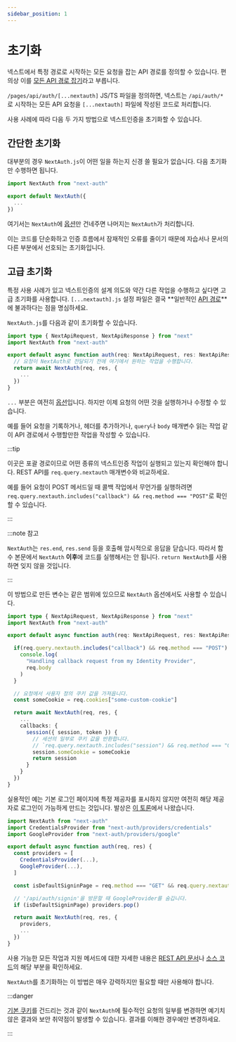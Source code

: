 ```yaml
---
sidebar_position: 1
---
```


# 초기화

넥스트에서 특정 경로로 시작하는 모든 요청을 잡는 API 경로를 정의할 수 있습니다. 편의상 이를 [모든 API 경로 잡기](@site/docs/nextjs/documentation/api-routes/dynamic-api-routes.md#모든-api-경로-잡기)라고 부릅니다.

`/pages/api/auth/[...nextauth]` JS/TS 파일을 정의하면, 넥스트는 `/api/auth/*`로 시작하는 모든 API 요청을 `[...nextauth]` 파일에 작성된 코드로 처리합니다.

사용 사례에 따라 다음 두 가지 방법으로 넥스트인증을 초기화할 수 있습니다.

## 간단한 초기화

대부분의 경우 `NextAuth.js`이 어떤 일을 하는지 신경 쓸 필요가 없습니다. 다음 초기화만 수행하면 됩니다.

```ts title="/pages/api/auth/[...nextauth].js"
import NextAuth from "next-auth"

export default NextAuth({
  ...
})
```

여기서는 `NextAuth`에 [옵션](https://next-auth.js.org/configuration/options)만 건네주면 나머지는 `NextAuth`가 처리합니다.

이는 코드를 단순화하고 인증 흐름에서 잠재적인 오류를 줄이기 때문에 자습서나 문서의 다른 부분에서 선호되는 초기화입니다.

## 고급 초기화

특정 사용 사례가 있고 넥스트인증의 설계 의도와 약간 다른 작업을 수행하고 싶다면 고급 초기화를 사용합니다. `[...nextauth].js` 설정 파일은 결국 **일반적인 [API 경로](@site/docs/nextjs/documentation/api-routes/introduction.md)**에 불과하다는 점을 명심하세요.

`NextAuth.js`를 다음과 같이 초기화할 수 있습니다.

```ts title="/pages/api/auth/[...nextauth].ts"
import type { NextApiRequest, NextApiResponse } from "next"
import NextAuth from "next-auth"

export default async function auth(req: NextApiRequest, res: NextApiResponse) {
  // 요청이 NextAuth로 전달되기 전에 여기에서 원하는 작업을 수행합니다.
  return await NextAuth(req, res, {
    ...
  })
}
```

`...` 부분은 여전히 [옵션](https://next-auth.js.org/configuration/options)입니다. 하지만 이제 요청의 어떤 것을 실행하거나 수정할 수 있습니다.

예를 들어 요청을 기록하거나, 헤더를 추가하거나, `query`나 `body` 매개변수 읽는 작업 같이 API 경로에서 수행할만한 작업을 작성할 수 있습니다.

:::tip

이곳은 포괄 경로이므로 어떤 종류의 넥스트인증 작업이 실행되고 있는지 확인해야 합니다. REST API를 `req.query.nextauth` 매개변수와 비교하세요.

예를 들어 요청이 POST 메서드일 때 콜백 작업에서 무언가를 실행하려면 `req.query.nextauth.includes("callback") && req.method === "POST"`로 확인할 수 있습니다.

:::

:::note 참고

`NextAuth`는 `res.end`, `res.send` 등을 호출해 암시적으로 응답을 닫습니다. 따라서 함수 본문에서 `NextAuth` **이후**에 코드를 실행해서는 안 됩니다. `return NextAuth`를 사용하면 잊지 않을 것입니다.

:::

이 방법으로 만든 변수는 같은 범위에 있으므로 `NextAuth` 옵션에서도 사용할 수 있습니다.

```ts title="/pages/api/auth/[...nextauth].ts"
import type { NextApiRequest, NextApiResponse } from "next"
import NextAuth from "next-auth"

export default async function auth(req: NextApiRequest, res: NextApiResponse) {

  if(req.query.nextauth.includes("callback") && req.method === "POST") {
    console.log(
      "Handling callback request from my Identity Provider",
      req.body
    )
  }

  // 요청에서 사용자 정의 쿠키 값을 가져옵니다.
  const someCookie = req.cookies["some-custom-cookie"]

  return await NextAuth(req, res, {
    ...
    callbacks: {
      session({ session, token }) {
        // 세션의 일부로 쿠키 값을 반환합니다.
        // `req.query.nextauth.includes("session") && req.method === "GET"`일 때 이 부분이 실행됩니다.
        session.someCookie = someCookie
        return session
      }
    }
  })
}
```

실용적인 예는 기본 로그인 페이지에 특정 제공자를 표시하지 않지만 여전히 해당 제공자로 로그인이 가능하게 만드는 것입니다. 발상은 [이 토론](https://github.com/nextauthjs/next-auth/discussions/3133)에서 나왔습니다.

```js title="/pages/api/auth/[...nextauth].js"
import NextAuth from "next-auth"
import CredentialsProvider from "next-auth/providers/credentials"
import GoogleProvider from "next-auth/providers/google"

export default async function auth(req, res) {
  const providers = [
    CredentialsProvider(...),
    GoogleProvider(...),
  ]

  const isDefaultSigninPage = req.method === "GET" && req.query.nextauth.includes("signin")

  // '/api/auth/signin'을 방문할 때 GoogleProvider를 숨깁니다.
  if (isDefaultSigninPage) providers.pop()

  return await NextAuth(req, res, {
    providers,
    ...
  })
}
```

사용 가능한 모든 작업과 지원 메서드에 대한 자세한 내용은 [REST API 문서](../basic/rest-api.md)나 [소스 코드](https://github.com/nextauthjs/next-auth/blob/main/packages/next-auth/src/core/index.ts)의 해당 부분을 확인하세요.

`NextAuth`를 초기화하는 이 방법은 매우 강력하지만 필요할 때만 사용해야 합니다.

:::danger

[기본 쿠키](https://next-auth.js.org/configuration/options#cookies)를 건드리는 것과 같이 `NextAuth`에 필수적인 요청의 일부를 변경하면 예기치 않은 결과와 보안 취약점이 발생할 수 있습니다. 결과를 이해한 경우에만 변경하세요.

:::